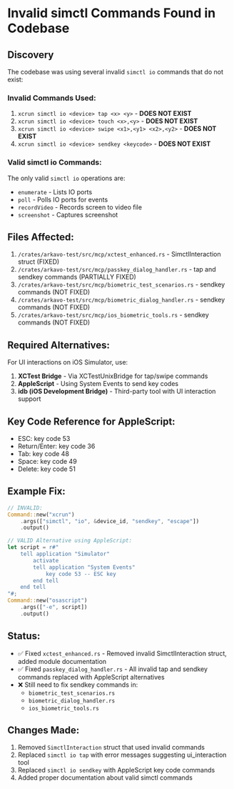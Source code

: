 # Invalid simctl Commands Found in Codebase

## Discovery
The codebase was using several invalid `simctl io` commands that do not exist:

### Invalid Commands Used:
1. `xcrun simctl io <device> tap <x> <y>` - **DOES NOT EXIST**
2. `xcrun simctl io <device> touch <x>,<y>` - **DOES NOT EXIST**
3. `xcrun simctl io <device> swipe <x1>,<y1> <x2>,<y2>` - **DOES NOT EXIST**
4. `xcrun simctl io <device> sendkey <keycode>` - **DOES NOT EXIST**

### Valid simctl io Commands:
The only valid `simctl io` operations are:
- `enumerate` - Lists IO ports
- `poll` - Polls IO ports for events
- `recordVideo` - Records screen to video file
- `screenshot` - Captures screenshot

## Files Affected:
1. `/crates/arkavo-test/src/mcp/xctest_enhanced.rs` - SimctlInteraction struct (FIXED)
2. `/crates/arkavo-test/src/mcp/passkey_dialog_handler.rs` - tap and sendkey commands (PARTIALLY FIXED)
3. `/crates/arkavo-test/src/mcp/biometric_test_scenarios.rs` - sendkey commands (NOT FIXED)
4. `/crates/arkavo-test/src/mcp/biometric_dialog_handler.rs` - sendkey commands (NOT FIXED)
5. `/crates/arkavo-test/src/mcp/ios_biometric_tools.rs` - sendkey commands (NOT FIXED)

## Required Alternatives:
For UI interactions on iOS Simulator, use:
1. **XCTest Bridge** - Via XCTestUnixBridge for tap/swipe commands
2. **AppleScript** - Using System Events to send key codes
3. **idb (iOS Development Bridge)** - Third-party tool with UI interaction support

## Key Code Reference for AppleScript:
- ESC: key code 53
- Return/Enter: key code 36
- Tab: key code 48
- Space: key code 49
- Delete: key code 51

## Example Fix:
```rust
// INVALID:
Command::new("xcrun")
    .args(["simctl", "io", &device_id, "sendkey", "escape"])
    .output()

// VALID Alternative using AppleScript:
let script = r#"
    tell application "Simulator"
        activate
        tell application "System Events"
            key code 53 -- ESC key
        end tell
    end tell
"#;
Command::new("osascript")
    .args(["-e", script])
    .output()
```

## Status:
- ✅ Fixed `xctest_enhanced.rs` - Removed invalid SimctlInteraction struct, added module documentation
- ✅ Fixed `passkey_dialog_handler.rs` - All invalid tap and sendkey commands replaced with AppleScript alternatives
- ❌ Still need to fix sendkey commands in:
  - `biometric_test_scenarios.rs`
  - `biometric_dialog_handler.rs`
  - `ios_biometric_tools.rs`

## Changes Made:
1. Removed `SimctlInteraction` struct that used invalid commands
2. Replaced `simctl io tap` with error messages suggesting ui_interaction tool
3. Replaced `simctl io sendkey` with AppleScript key code commands
4. Added proper documentation about valid simctl commands